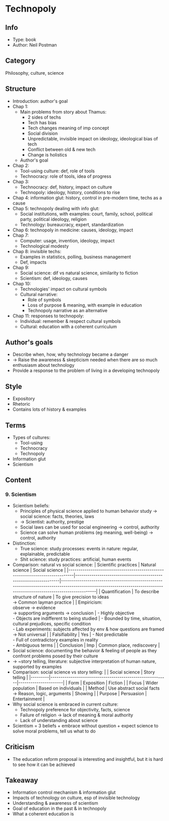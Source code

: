 # Technopoly

## Info
- Type: book
- Author: Neil Postman

## Category
Philosophy, culture, science

## Structure
- Introduction: author's goal
- Chap 1:
  - Main problems from story about Thamus:
    - 2 sides of techs
    - Tech has bias
    - Tech changes meaning of imp concept
    - Social division
    - Unpredictable, invisible impact on ideology, ideological bias of tech
    - Conflict between old & new tech
    - Change is holistics
  - Author's goal
- Chap 2:
  - Tool-using culture: def, role of tools
  - Technocracy: role of tools, idea of progress
- Chap 3:
  - Technocracy: def, history, impact on culture
  - Technopoly: ideology, history, conditions to rise
- Chap 4: information glut: history, control in pre-modern time, techs as a cause
- Chap 5: technopoly dealing with info glut:
  - Social institutions, with examples: court, family, school, political party, political ideology, religion
  - Technology: bureaucracy, expert, standardization
- Chap 6: technopoly in medicine: causes, ideology, impact
- Chap 7:
  - Computer: usage, invention, ideology, impact
  - Technological modesty
- Chap 8: invisible techs:
  - Examples in statistics, polling, business management
  - Def, impacts
- Chap 9:
  - Social science: dif vs natural science, similarity to fiction
  - Scientism: def, ideology, causes
- Chap 10:
  - Technologies' impact on cultural symbols
  - Cultural narrative:
    - Role of symbols
    - Loss of purpose & meaning, with example in education
    - Technopoly narrative as an alternative
- Chap 11: responses to technopoly:
  - Individual: remember & respect cultural symbols
  - Cultural: education with a coherent curriculum

## Author's goals
- Describe when, how, why technology became a danger
- -> Raise the awareness & skepticism needed when there are so much enthusiasm about technology
- Provide a response to the problem of living in a developing technopoly

## Style
- Expository
- Rhetoric
- Contains lots of history & examples

## Terms
- Types of cultures:
  - Tool-using
  - Technocracy
  - Technopoly
- Information glut
- Scientism

## Content

### 9. Scientism
- Scientism beliefs:
  - Principles of physical science applied to human behavior study -> social science: facts, theories, laws
  - -> Scientist: authority, prestige
  - Social laws can be used for social engineering -> control, authority
  - Science can solve human problems (eg meaning, well-being) -> control, authority
- Distinction:
  - True science: study processes: events in nature: regular, explainable, predictable
  - Shit science: study practices: artificial, human events
- Comparison: natural vs social science:
  | Scientific practices                                                        | Natural science                                                  | Social science                                                                                                                                                      |
  |-----------------------------------------------------------------------------|------------------------------------------------------------------|---------------------------------------------------------------------------------------------------------------------------------------------------------------------|
  | Quantification                                                              | To describe structure of nature                                  | To give precision to ideas<br>-> Common layman practice                                                                                                             |
  | Empiricism:<br>observe -> evidence<br>-> supporting arguments -> conclusion | - Highly objective<br>- Objects are indifferent to being studied | - Bounded by time, situation, cultural prejudices, specific condition<br>- Lab experiments: subjects affected by env & how questions are framed<br>-> Not universal |
  | Falsifiability                                                              | Yes                                                              | - Not predictable<br>- Full of contradictory examples in reality<br>- Ambiguous terms                                                                               |
  | Conclusion                                                                  | Imp                                                              | Common place, rediscovery                                                                                                                                           |
- Social science: documenting the behavior & feeling of people as they confront problems posed by their culture
- -> ~story telling, literature: subjective interpretation of human nature, supported by examples
- Comparison: social science vs story telling:
  |         | Social science                                           | Story telling        |
  |---------|----------------------------------------------------------|----------------------|
  | Form    | Exposition                                               | Fiction              |
  | Focus   | Wider population                                         | Based on individuals |
  | Method  | Use abstract social facts<br>-> Reason, logic, arguments | Showing              |
  | Purpose | Persuasion                                               | Entertainment        |
- Why social science is embraced in current culture:
  - Technopoly preference for objectivity, facts, science
  - Failure of religion -> lack of meaning & moral authority
  - Lack of understanding about science
- Scientism = 3 beliefs + embrace without question + expect science to solve moral problems, tell us what to do

## Criticism
- The education reform proposal is interesting and insightful, but it is hard to see how it can be achieved

## Takeaway
- Information control mechanism & information glut
- Impacts of technology on culture, esp of invisible technology
- Understanding & awareness of scientism
- Goal of education in the past & in technopoly
- What a coherent education is